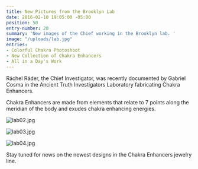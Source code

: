 ```yaml
---
title: New Pictures from the Brooklyn Lab
date: 2016-02-10 19:05:00 -05:00
position: 50
entry-number: 20
summary: 'New images of the Chief working in the Brooklyn lab. '
image: "/uploads/lab.jpg"
entries:
- Colorful Chakra Photoshoot
- New Collection of Chakra Enhancers
- All in a Day's Work
---
```


Ráchel Räder, the Chief Investigator, was recently documented by Gabriel Cosma in the Ancient Truth Investigators Laboratory fabricating Chakra Enhancers.

Chakra Enhancers are made from elements that relate to 7 points along the meridian of the body and exudes chakra enhancing energies.

![lab02.jpg](/uploads/lab02.jpg)

![lab03.jpg](/uploads/lab03.jpg)

![lab04.jpg](/uploads/lab04.jpg)

Stay tuned for news on the newest designs in the Chakra Enhancers jewelry line.